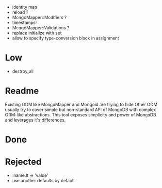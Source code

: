- identity map
- reload ?
- MongoMapper::Modifiers ?
- timestamps!
- MongoMapper::Validations ?
- replace initialize with set
- allow to specify type-conversion block in assignment 

# Low

- destroy_all

# Readme

Existing ODM like MongoMapper and Mongoid are trying to hide 
Other ODM usually try to cover simple but non-standard API of MongoDB with complex ORM-like abstractions. This tool exposes simplicity and power of MongoDB and leverages it's differences.

# Done


# Rejected

- :name.lt => 'value'
- use another defaults by default